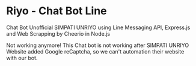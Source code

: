 # Riyo - Chat Bot Line
Chat Bot Unofficial SIMPATI UNRIYO using Line Messaging API, Express.js and Web Scrapping by Cheerio in Node.js

Not working anymore!
This Chat bot is not working after SIMPATI UNRIYO Website added Google reCaptcha, so we can't automation their website with our bot.

